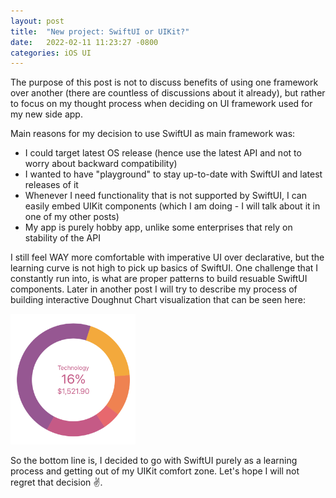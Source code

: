 ```yaml
---
layout: post
title:  "New project: SwiftUI or UIKit?"
date:   2022-02-11 11:23:27 -0800
categories: iOS UI
---
```

The purpose of this post is not to discuss benefits of using one framework over another (there are countless of discussions about it already), but rather to focus on my thought process when deciding on UI framework used for my new side app.

Main reasons for my decision to use SwiftUI as main framework was:
- I could target latest OS release (hence use the latest API and not to worry about backward compatibility)
- I wanted to have "playground" to stay up-to-date with SwiftUI and latest releases of it
- Whenever I need functionality that is not supported by SwiftUI, I can easily embed UIKit components (which I am doing - I will talk about it in one of my other posts)
- My app is purely hobby app, unlike some enterprises that rely on stability of the API

I still feel WAY more comfortable with imperative UI over declarative, but the learning curve is not high to pick up basics of SwiftUI.
One challenge that I constantly run into, is what are proper patterns to build resuable SwiftUI components. Later in another post I will try to describe my process of building interactive Doughnut Chart visualization that can be seen here:

<img src="/assets/doughnut_chart.png" alt="chart" width="200"/>

So the bottom line is, I decided to go with SwiftUI purely as a learning process and getting out of my UIKit comfort zone. Let's hope I will not regret that decision ✌️.
